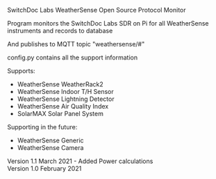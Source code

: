 SwitchDoc Labs WeatherSense Open Source Protocol Monitor

Program monitors the SwitchDoc Labs SDR on Pi for all WeatherSense instruments and records to database

And publishes to MQTT topic "weathersense/#"

config.py contains all the support information

Supports:<BR>

- WeatherSense WeatherRack2<BR>
- WeatherSense Indoor T/H Sensor<BR>
- WeatherSense Lightning Detector<BR>
- WeatherSense Air Quality Index<BR>
- SolarMAX Solar Panel System<BR>

Supporting in the future:<BR>
- WeatherSense Generic <BR>
- WeatherSense Camera <BR>


Version 1.1 March 2021 - Added Power calculations <BR>
Version 1.0 February 2021<BR>



